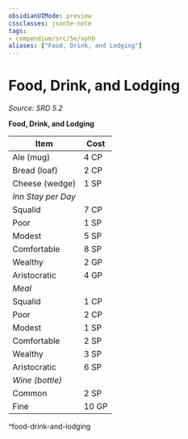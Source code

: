 ```yaml
---
obsidianUIMode: preview
cssclasses: json5e-note
tags:
- compendium/src/5e/xphb
aliases: ["Food, Drink, and Lodging"]
---
```

# Food, Drink, and Lodging
*Source: SRD 5.2* 

**Food, Drink, and Lodging**

| Item | Cost |
|------|------|
| Ale (mug) | 4 CP |
| Bread (loaf) | 2 CP |
| Cheese (wedge) | 1 SP |
| *Inn Stay per Day* |
| Squalid | 7 CP |
| Poor | 1 SP |
| Modest | 5 SP |
| Comfortable | 8 SP |
| Wealthy | 2 GP |
| Aristocratic | 4 GP |
| *Meal* |
| Squalid | 1 CP |
| Poor | 2 CP |
| Modest | 1 SP |
| Comfortable | 2 SP |
| Wealthy | 3 SP |
| Aristocratic | 6 SP |
| *Wine (bottle)* |
| Common | 2 SP |
| Fine | 10 GP |
^food-drink-and-lodging